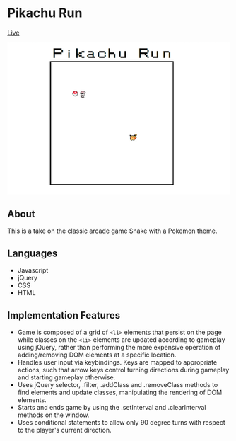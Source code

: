 # Pikachu Run

[Live][live-link]  

[live-link]: http://judylong.xyz/PikachuRun/

[![pic](./images/pikarun.png)][live-link]

## About
This is a take on the classic arcade game Snake with a Pokemon theme.

## Languages
- Javascript
- jQuery
- CSS
- HTML

## Implementation Features
- Game is composed of a grid of `<li>` elements that persist on the page while classes on the `<li>` elements are updated according to gameplay using jQuery, rather than performing the more expensive operation of adding/removing DOM elements at a specific location.
- Handles user input via keybindings. Keys are mapped to appropriate actions, such that arrow keys control turning directions during gameplay and starting gameplay otherwise.
- Uses jQuery selector, .filter, .addClass and .removeClass methods to find elements and update classes, manipulating the rendering of DOM elements.
- Starts and ends game by using the .setInterval and .clearInterval methods on the window.
- Uses conditional statements to allow only 90 degree turns with respect to the player's current direction.
